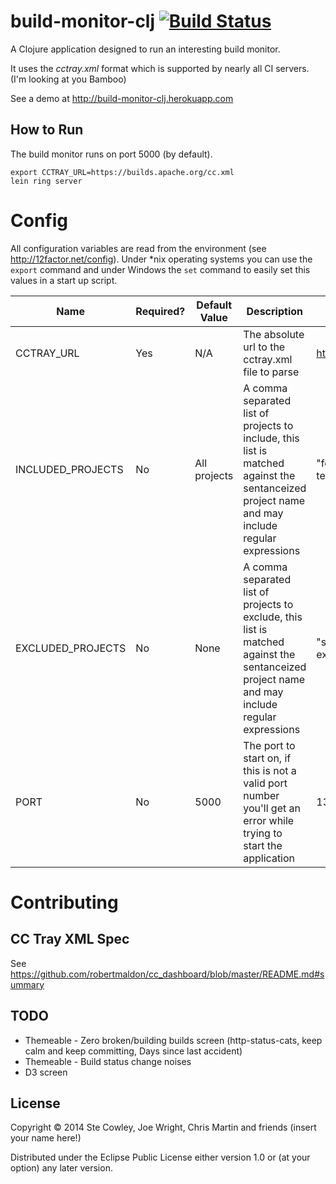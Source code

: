 # build-monitor-clj [![Build Status](https://travis-ci.org/cowley05/build-monitor-clj.svg?branch=master)](https://travis-ci.org/cowley05/build-monitor-clj)

A Clojure application designed to run an interesting build monitor.

It uses the *cctray.xml* format which is supported by nearly all CI servers. (I'm looking at you Bamboo)

See a demo at http://build-monitor-clj.herokuapp.com

## How to Run

The build monitor runs on port 5000 (by default).

```
export CCTRAY_URL=https://builds.apache.org/cc.xml
lein ring server
```

# Config

All configuration variables are read from the environment (see http://12factor.net/config). 
Under *nix operating systems you can use the `export` command and under Windows the `set` command to easily set this values in a start up script.

Name              | Required? | Default Value | Description | Example
------------------|-----------|---------------|-------------|---------
CCTRAY_URL        | Yes       | N/A           | The absolute url to the cctray.xml file to parse | https://builds.apache.org/cc.xml
INCLUDED_PROJECTS | No        | All projects  | A comma separated list of projects to include, this list is matched against the sentanceized project name and may include regular expressions | "foo service, .\*environment, test.\*" 
EXCLUDED_PROJECTS | No        | None          | A comma separated list of projects to exclude, this list is matched against the sentanceized project name and may include regular expressions | "sandbox environment, test external stuff"
PORT              | No        | 5000          | The port to start on, if this is not a valid port number you'll get an error while trying to start the application | 1337

# Contributing

## CC Tray XML Spec

See https://github.com/robertmaldon/cc_dashboard/blob/master/README.md#summary

## TODO

* Themeable - Zero broken/building builds screen (http-status-cats, keep calm and keep committing, Days since last accident)
* Themeable - Build status change noises
* D3 screen

## License

Copyright © 2014 Ste Cowley, Joe Wright, Chris Martin and friends (insert your name here!)

Distributed under the Eclipse Public License either version 1.0 or (at
your option) any later version.
